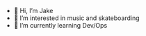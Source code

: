 - 👋 Hi, I’m Jake
- 👀 I’m interested in music and skateboarding
- 🌱 I’m currently learning Dev/Ops

<!---
jake-short-pop-menu/jake-short-pop-menu is a ✨ special ✨ repository because its `README.md` (this file) appears on your GitHub profile.
You can click the Preview link to take a look at your changes.
--->
